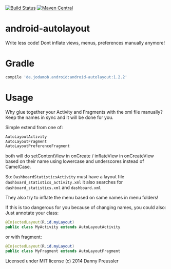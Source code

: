 [![Build Status](https://travis-ci.org/dpreussler/android-autolayout.svg)](https://travis-ci.org/dpreussler/android-autolayout)
[![Maven Central](https://maven-badges.herokuapp.com/maven-central/de.jodamob.android/android-autolayout/badge.svg)](https://maven-badges.herokuapp.com/maven-central/de.jodamob.android/android-autolayout)

android-autolayout
==================
Write less code!
Dont inflate views, menus, preferences manually anymore!



Gradle
======

```groovy
compile 'de.jodamob.android:android-autolayout:1.2.2'
```

Usage
======

Why glue together your Activity and Fragments with the xml file manually?
Keep the names in sync and it will be done for you.

Simple extend from one of:

```java
AutoLayoutActivity
AutoLayoutFragment
AutoLayoutPreferenceFragment
```

both will do setContentView in onCreate / inflateView in onCreateView based on their name using
lowercase and underscores instead of CamelCase.

So:
`DashboardStatisticsActivity`
must have a layout file
`dashboard_statistics_activity.xml`
it also searches for
`dashboard_statistics.xml`
and
`dashboard.xml`

They also try to inflate the menu based on same names in menu folders!


If this is too dangerous for you because of changing names, you could also:
Just annotate your class:

```java
@InjectedLayout(R.id.myLayout)
public class MyActivity extends AutoLayoutActivity
```

or with fragment:

```java
@InjectedLayout(R.id.myLayout)
public class MyFragment extends AutoLayoutFragment
```


Licensed under MIT license
(c) 2014 Danny Preussler